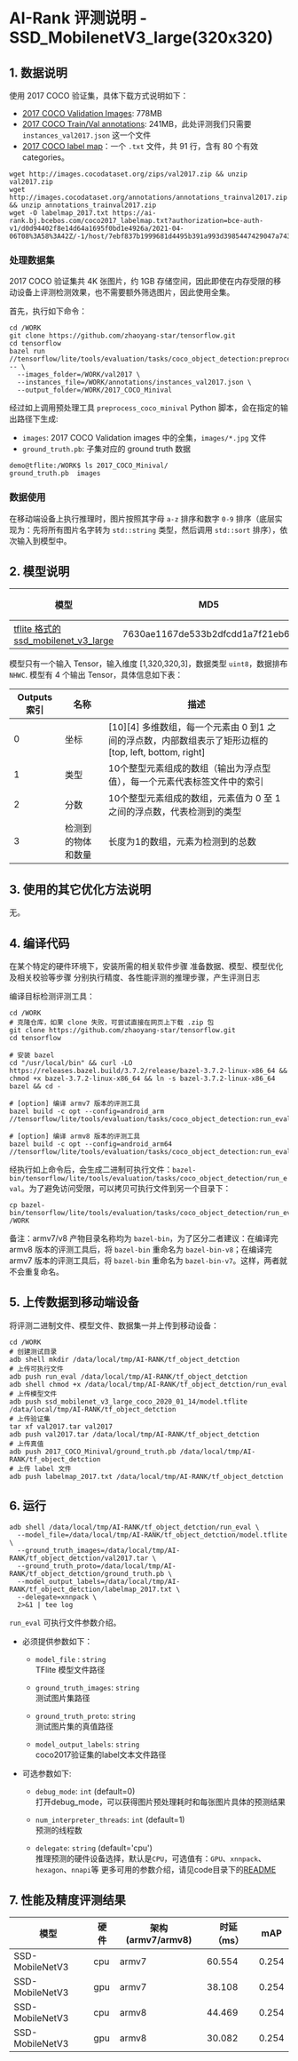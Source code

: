 # AI-Rank 评测说明 - SSD_MobilenetV3_large(320x320)

## 1. 数据说明
使用 2017 COCO 验证集，具体下载方式说明如下：
* [2017 COCO Validation Images](http://images.cocodataset.org/zips/val2017.zip): 778MB
* [2017 COCO Train/Val annotations](http://images.cocodataset.org/annotations/annotations_trainval2017.zip): 241MB，此处评测我们只需要 `instances_val2017.json` 这一个文件
* [2017 COCO label map](https://ai-rank.bj.bcebos.com/coco2017_labelmap.txt?authorization=bce-auth-v1/d0d94402f8e14d64a1695f0bd1e4926a/2021-04-06T08%3A58%3A42Z/-1/host/7ebf837b1999681d4495b391a993d3985447429047a7434cb5bb2564817fccbd)：一个 `.txt` 文件，共 91 行，含有 80 个有效 categories。

```
wget http://images.cocodataset.org/zips/val2017.zip && unzip val2017.zip
wget http://images.cocodataset.org/annotations/annotations_trainval2017.zip && unzip annotations_trainval2017.zip
wget -O labelmap_2017.txt https://ai-rank.bj.bcebos.com/coco2017_labelmap.txt?authorization=bce-auth-v1/d0d94402f8e14d64a1695f0bd1e4926a/2021-04-06T08%3A58%3A42Z/-1/host/7ebf837b1999681d4495b391a993d3985447429047a7434cb5bb2564817fccbd
```

### 处理数据集
2017 COCO 验证集共 4K 张图片，约 1GB 存储空间，因此即使在内存受限的移动设备上评测检测效果，也不需要额外筛选图片，因此使用全集。

首先，执行如下命令：
```
cd /WORK
git clone https://github.com/zhaoyang-star/tensorflow.git
cd tensorflow
bazel run //tensorflow/lite/tools/evaluation/tasks/coco_object_detection:preprocess_coco_minival -- \
  --images_folder=/WORK/val2017 \
  --instances_file=/WORK/annotations/instances_val2017.json \
  --output_folder=/WORK/2017_COCO_Minival
```

经过如上调用预处理工具 `preprocess_coco_minival` Python 脚本，会在指定的输出路径下生成:
* `images`: 2017 COCO Validation images 中的全集，`images/*.jpg` 文件
* `ground_truth.pb`: 子集对应的 ground truth 数据
```
demo@tflite:/WORK$ ls 2017_COCO_Minival/
ground_truth.pb  images
```

### 数据使用
在移动端设备上执行推理时，图片按照其字母 `a-z` 排序和数字 `0-9` 排序（底层实现为：先将所有图片名字转为 `std::string` 类型，然后调用 `std::sort` 排序），依次输入到模型中。


## 2. 模型说明

模型 | MD5 | 备注
---|---|---
[tflite 格式的 ssd_mobilenet_v3_large](http://download.tensorflow.org/models/object_detection/ssd_mobilenet_v3_large_coco_2020_01_14.tar.gz) | 7630ae1167de533b2dfcdd1a7f21eb64 |

模型只有一个输入 Tensor，输入维度 [1,320,320,3]，数据类型 `uint8`，数据排布 `NHWC`.
模型有 4 个输出 Tensor，具体信息如下表：

Outputs 索引 | 名称 | 描述
---|---|---|
0 | 坐标 | [10][4] 多维数组，每一个元素由 0 到1 之间的浮点数，内部数组表示了矩形边框的 [top, left, bottom, right]
1 | 类型 | 10个整型元素组成的数组（输出为浮点型值），每一个元素代表标签文件中的索引
2 | 分数 | 10个整型元素组成的数组，元素值为 0 至 1 之间的浮点数，代表检测到的类型
3 | 检测到的物体和数量	 | 长度为1的数组，元素为检测到的总数


## 3. 使用的其它优化方法说明
无。


## 4. 编译代码
在某个特定的硬件环境下，安装所需的相关软件步骤
准备数据、模型、模型优化及相关校验等步骤
分别执行精度、各性能评测的推理步骤，产生评测日志

编译目标检测评测工具：
```
cd /WORK
# 克隆仓库，如果 clone 失败，可尝试直接在网页上下载 .zip 包
git clone https://github.com/zhaoyang-star/tensorflow.git
cd tensorflow

# 安装 bazel
cd "/usr/local/bin" && curl -LO https://releases.bazel.build/3.7.2/release/bazel-3.7.2-linux-x86_64 && chmod +x bazel-3.7.2-linux-x86_64 && ln -s bazel-3.7.2-linux-x86_64 bazel && cd -

# [option] 编译 armv7 版本的评测工具
bazel build -c opt --config=android_arm  //tensorflow/lite/tools/evaluation/tasks/coco_object_detection:run_eval

# [option] 编译 armv8 版本的评测工具
bazel build -c opt --config=android_arm64  //tensorflow/lite/tools/evaluation/tasks/coco_object_detection:run_eval
```
经执行如上命令后，会生成二进制可执行文件：`bazel-bin/tensorflow/lite/tools/evaluation/tasks/coco_object_detection/run_eval`。为了避免访问受限，可以拷贝可执行文件到另一个目录下：
```
cp bazel-bin/tensorflow/lite/tools/evaluation/tasks/coco_object_detection/run_eval /WORK
```
备注：armv7/v8 产物目录名称均为 `bazel-bin`，为了区分二者建议：在编译完 armv8 版本的评测工具后，将 `bazel-bin` 重命名为 `bazel-bin-v8`；在编译完 armv7 版本的评测工具后，将 `bazel-bin` 重命名为 `bazel-bin-v7`。这样，两者就不会重复命名。

## 5. 上传数据到移动端设备
将评测二进制文件、模型文件、数据集一并上传到移动设备：
```
cd /WORK
# 创建测试目录
adb shell mkdir /data/local/tmp/AI-RANK/tf_object_detction
# 上传可执行文件
adb push run_eval /data/local/tmp/AI-RANK/tf_object_detction
adb shell chmod +x /data/local/tmp/AI-RANK/tf_object_detction/run_eval
# 上传模型文件
adb push ssd_mobilenet_v3_large_coco_2020_01_14/model.tflite /data/local/tmp/AI-RANK/tf_object_detction
# 上传验证集
tar xf val2017.tar val2017
adb push val2017.tar /data/local/tmp/AI-RANK/tf_object_detction
# 上传真值
adb push 2017_COCO_Minival/ground_truth.pb /data/local/tmp/AI-RANK/tf_object_detction
# 上传 label 文件
adb push labelmap_2017.txt /data/local/tmp/AI-RANK/tf_object_detction
```


## 6. 运行
```
adb shell /data/local/tmp/AI-RANK/tf_object_detction/run_eval \
  --model_file=/data/local/tmp/AI-RANK/tf_object_detction/model.tflite \
  --ground_truth_images=/data/local/tmp/AI-RANK/tf_object_detction/val2017.tar \
  --ground_truth_proto=/data/local/tmp/AI-RANK/tf_object_detction/ground_truth.pb \
  --model_output_labels=/data/local/tmp/AI-RANK/tf_object_detction/labelmap_2017.txt \
  --delegate=xnnpack \
  2>&1 | tee log
```

`run_eval` 可执行文件参数介绍。
- 必须提供参数如下：
    *  `model_file` : `string` \
    TFlite 模型文件路径
    *  `ground_truth_images`: `string` \
    测试图片集路径

    *   `ground_truth_proto`: `string` \
    测试图片集的真值路径

    *   `model_output_labels`: `string` \
    coco2017验证集的label文本文件路径

- 可选参数如下:

    *   `debug_mode`: `int`  (default=0) \
    打开debug_mode，可以获得图片预处理耗时和每张图片具体的预测结果

    *   `num_interpreter_threads`: `int` (default=1) \
    预测的线程数

    *   `delegate`: `string` (default='cpu')\
    推理预测的硬件设备选择，默认是`CPU`，可选值有：`GPU`、`xnnpack`、`hexagon`、`nnapi`等
    更多可用的参数介绍，请见code目录下的[README](https://github.com/zhaoyang-star/tensorflow/blob/master/tensorflow/lite/tools/evaluation/tasks/imagenet_image_classification/README.md)

## 7. 性能及精度评测结果
| 模型  | 硬件 |架构(armv7/armv8) | 时延（ms） |  mAP    |
|------------------|--------------|--------------|--------------|------------|
| SSD-MobileNetV3  |     cpu      |     armv7    |    60.554    |    0.254   |
| SSD-MobileNetV3  |     gpu      |     armv7    |    38.108    |    0.254   |
| SSD-MobileNetV3  |     cpu      |     armv8    |    44.469    |    0.254   |
| SSD-MobileNetV3  |     gpu      |     armv8    |    30.082    |    0.254   |
